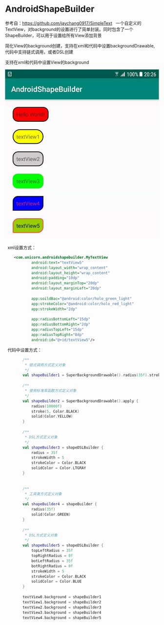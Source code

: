 # AndroidShapeBuilder
参考自：https://github.com/jaychang0917/SimpleText
&nbsp;
一个自定义的TextView，对background的设置进行了简单封装。同时包含了一个ShapeBuilder，可以用于设置给所有View添加背景

简化View的background创建，支持在xml和代码中设置backgroundDrawable,  代码中支持链式调用，或者DSL创建

支持在xml和代码中设置View的background
&nbsp;

![效果图：](https://github.com/chenyucheng97/AndroidShapeBuilder/blob/master/WechatIMG199.jpeg)


&nbsp;
xml设置方式：
``` xml
    <com.unicorn.androidshapebuilder.MyTextView
            android:text="textView5"
            android:layout_width="wrap_content"
            android:layout_height="wrap_content"
            android:padding="10dp"
            android:layout_marginTop="20dp"
            android:layout_marginLeft="20dp"

            app:soildBac="@android:color/holo_green_light"
            app:strokeColor="@android:color/holo_red_light"
            app:strokeWidth="2dp"

            app:radiusBottomLeft="15dp"
            app:radiusBottomRight="2dp"
            app:radiusTopLeft="15dp"
            app:radiusTopRight="8dp"
            android:id="@+id/textView5"/>

``` 

&nbsp;
代码中设置方式：
``` kotlin
        /**
         * 链式调用方式定义对象
         */
        val shapeBuilder1 = SuperBackgroundDrawable().radius(35f).stroke(5, Color.BLACK).solid(Color.RED)

        /**
         * 使用标准库函数方式定义对象
         */
        val shapeBuilder2 = SuperBackgroundDrawable().apply {
            radius(10000f)
            stroke(5, Color.BLACK)
            solid(Color.YELLOW)
        }

        /**
         * DSL方式定义对象
         */
        val shapeBuilder3 = shapeDSLBuilder {
            radius = 35f
            strokeWidth = 5
            strokeColor = Color.BLACK
            solidColor = Color.LTGRAY
        }


        /**
         * 工具类方式定义对象
         */
        val shapeBuilder4 = shapeBuilder {
            radius(35f)
            solid(Color.GREEN)
        }

        /**
         * DSL方式定义对象
         */
        val shapeBuilder5 = shapeDSLBuilder {
            topLeftRadius = 35f
            topRightRadius = 0f
            botLeftRadius = 35f
            botRightRadius = 0f
            strokeWidth = 5
            strokeColor = Color.BLACK
            solidColor = Color.BLUE
        }

        textView0.background = shapeBuilder1
        textView1.background = shapeBuilder2
        textView2.background = shapeBuilder3
        textView3.background = shapeBuilder4
        textView4.background = shapeBuilder5
``` 
